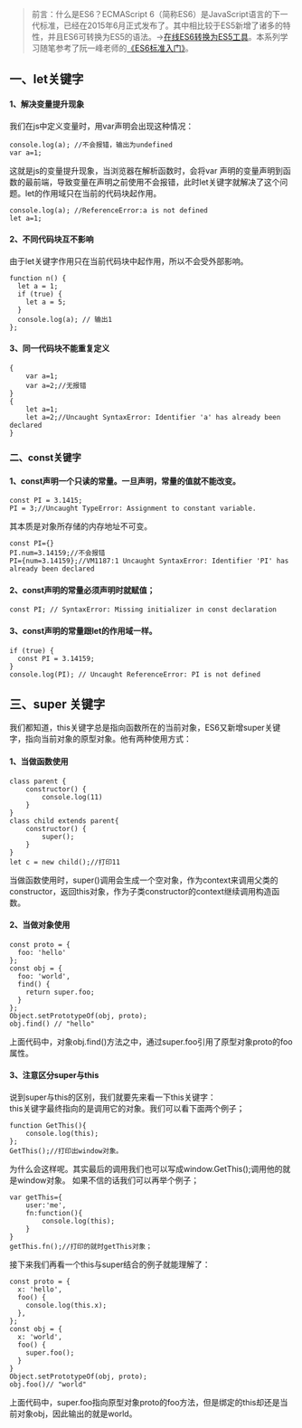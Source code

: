 > 前言：什么是ES6？ECMAScript 6（简称ES6）是JavaScript语言的下一代标准，已经在2015年6月正式发布了。其中相比较于ES5新增了诸多的特性，并且ES6可转换为ES5的语法。->[在线ES6转换为ES5工具](http://google.github.io/traceur-compiler/demo/repl.html#%0A)。本系列学习随笔参考了阮一峰老师的[《ES6标准入门》](http://es6.ruanyifeng.com/)。

## 一、let关键字
#### 1、解决变量提升现象
我们在js中定义变量时，用var声明会出现这种情况：  
```
console.log(a); //不会报错，输出为undefined
var a=1;
```

这就是js的变量提升现象，当浏览器在解析函数时，会将var 声明的变量声明到函数的最前端，导致变量在声明之前使用不会报错，此时let关键字就解决了这个问题。let的作用域只在当前的代码块起作用。 

```
console.log(a); //ReferenceError:a is not defined
let a=1;
```
#### 2、不同代码块互不影响
由于let关键字作用只在当前代码块中起作用，所以不会受外部影响。  
```
function n() {
  let a = 1;
  if (true) {
    let a = 5;
  }
  console.log(a); // 输出1
};
```



#### 3、同一代码块不能重复定义
```
{
    var a=1;
    var a=2;//无报错
}
{
	let a=1;
	let a=2;//Uncaught SyntaxError: Identifier 'a' has already been declared
}
```
### 二、const关键字  
#### 1、const声明一个只读的常量。一旦声明，常量的值就不能改变。
```
const PI = 3.1415;
PI = 3;//Uncaught TypeError: Assignment to constant variable.
```

其本质是对象所存储的内存地址不可变。    
```
const PI={}  
PI.num=3.14159;//不会报错  
PI={num=3.14159};//VM1187:1 Uncaught SyntaxError: Identifier 'PI' has already been declared
```
#### 2、const声明的常量必须声明时就赋值；
```
const PI; // SyntaxError: Missing initializer in const declaration
```
#### 3、const声明的常量跟let的作用域一样。  
```
if (true) {
  const PI = 3.14159;
}
console.log(PI); // Uncaught ReferenceError: PI is not defined
```

## 三、super 关键字
我们都知道，this关键字总是指向函数所在的当前对象，ES6又新增super关键字，指向当前对象的原型对象。他有两种使用方式：  
#### 1、当做函数使用  
```
class parent {
    constructor() {
        console.log(11)
    }
}
class child extends parent{
    constructor() {
        super();
    }
}
let c = new child();//打印11
```
当做函数使用时，super()调用会生成一个空对象，作为context来调用父类的constructor，返回this对象，作为子类constructor的context继续调用构造函数。
#### 2、当做对象使用  
```
const proto = {
  foo: 'hello'
};
const obj = {
  foo: 'world',
  find() {
    return super.foo;
  }
};
Object.setPrototypeOf(obj, proto);
obj.find() // "hello"
```
上面代码中，对象obj.find()方法之中，通过super.foo引用了原型对象proto的foo属性。  
#### 3、注意区分super与this  
说到super与this的区别，我们就要先来看一下this关键字：  
this关键字最终指向的是调用它的对象。我们可以看下面两个例子；
```
function GetThis(){
	console.log(this);
};
GetThis();//打印出window对象。
```
为什么会这样呢。其实最后的调用我们也可以写成window.GetThis();调用他的就是window对象。
如果不信的话我们可以再举个例子；
```
var getThis={ 
	user:'me',
	fn:function(){
		console.log(this);
	}
}
getThis.fn();//打印的就时getThis对象；
```
接下来我们再看一个this与super结合的例子就能理解了：  
```
const proto = {
  x: 'hello',
  foo() {
    console.log(this.x);
  },
};
const obj = {
  x: 'world',
  foo() {
    super.foo();
  }
}
Object.setPrototypeOf(obj, proto);
obj.foo()// "world"
```
上面代码中，super.foo指向原型对象proto的foo方法，但是绑定的this却还是当前对象obj，因此输出的就是world。
